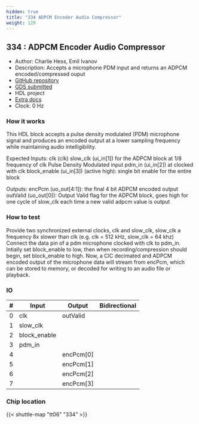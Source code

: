 ```yaml
---
hidden: true
title: "334 ADPCM Encoder Audio Compressor"
weight: 129
---
```


## 334 : ADPCM Encoder Audio Compressor

* Author: Charlie Hess, Emil Ivanov
* Description: Accepts a microphone PDM input and returns an ADPCM encoded/compressed ouput
* [GitHub repository](https://github.com/hesscharlie/tt06-ADPCM-Compressor)
* [GDS submitted](https://github.com/hesscharlie/tt06-ADPCM-Compressor/actions/runs/8742606001)
* HDL project
* [Extra docs](None)
* Clock: 0 Hz

<!---

This file is used to generate your project datasheet. Please fill in the information below and delete any unused
sections.

You can also include images in this folder and reference them in the markdown. Each image must be less than
512 kb in size, and the combined size of all images must be less than 1 MB.
-->


### How it works

This HDL block accepts a pulse density modulated (PDM) microphone signal and produces an encoded output at a lower sampling frequency while maintaining audio intelligibility.

Expected Inputs:
clk (clk)
slow_clk (ui_in[1]) for the ADPCM block at 1/8 frequency of clk
Pulse Density Modulated input pdm_in (ui_in[2]) at clocked with clk
block_enable (ui_in[3]) (active high): single bit enable for the entire block

Outputs:
encPcm (uo_out[4:1]): the final 4 bit ADPCM encoded output
outValid (uo_out[0]): Output Valid flag for the ADPCM block, goes high for one cycle of slow_clk each time a new valid adpcm value is output

### How to test

Provide two synchronized external clocks, clk and slow_clk, slow_clk a frequency 8x slower than clk (e.g. clk = 512 kHz, slow_clk = 64 khz)
Connect the data pin of a pdm microphone clocked with clk to pdm_in.
Intially set block_enable to low, then when recording/compression should begin, set block_enable to high.
Now, a CIC decimated and ADPCM encoded output of the microphone data will stream from encPcm, which can be stored to memory, or decoded for writing to an audio file or playback.


### IO

| # | Input          | Output         | Bidirectional   |
| - | -------------- | -------------- | --------------- |
| 0 | clk | outValid |  |
| 1 | slow_clk |  |  |
| 2 | block_enable |  |  |
| 3 | pdm_in |  |  |
| 4 |  | encPcm[0] |  |
| 5 |  | encPcm[1] |  |
| 6 |  | encPcm[2] |  |
| 7 |  | encPcm[3] |  |

### Chip location

{{< shuttle-map "tt06" "334" >}}
